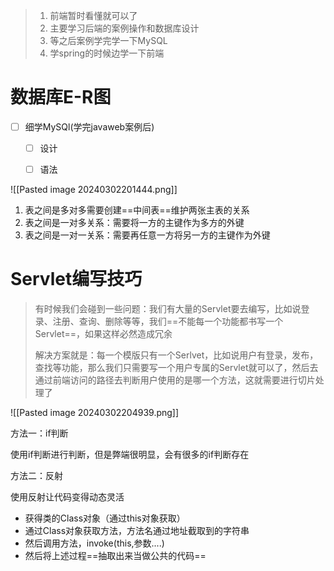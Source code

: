 
> 1. 前端暂时看懂就可以了
> 2. 主要学习后端的案例操作和数据库设计
> 3. 等之后案例学完学一下MySQL
> 4. 学spring的时候边学一下前端

# 数据库E-R图

- [ ] 细学MySQl(学完javaweb案例后)
	- [ ] 设计
	- [ ] 语法



![[Pasted image 20240302201444.png]]
1. 表之间是多对多需要创建==中间表==维护两张主表的关系
2. 表之间是一对多关系：需要将一方的主键作为多方的外键
3. 表之间是一对一关系：需要再任意一方将另一方的主键作为外键


# Servlet编写技巧

> 有时候我们会碰到一些问题：我们有大量的Servlet要去编写，比如说登录、注册、查询、删除等等，我们==不能每一个功能都书写一个Servlet==，如果这样必然造成冗余
> 
> 解决方案就是：每一个模版只有一个Serlvet，比如说用户有登录，发布，查找等功能，那么我们只需要写一个用户专属的Servlet就可以了，然后去通过前端访问的路径去判断用户使用的是哪一个方法，这就需要进行切片处理了

![[Pasted image 20240302204939.png]]

方法一：if判断

使用if判断进行判断，但是弊端很明显，会有很多的if判断存在

方法二：反射

使用反射让代码变得动态灵活
- 获得类的Class对象（通过this对象获取）
- 通过Class对象获取方法，方法名通过地址截取到的字符串
- 然后调用方法，invoke(this,参数....)
- 然后将上述过程==抽取出来当做公共的代码==













